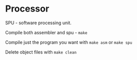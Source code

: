 # Processor

SPU - software processing unit.

Compile both assembler and spu - `make`

Compile just the program you want with `make asm` or `make spu`

Delete object files with `make clean`
